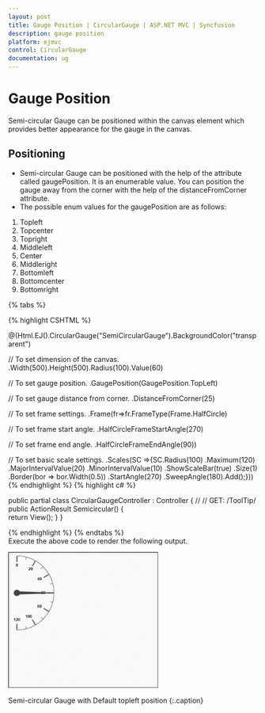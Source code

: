 ```yaml
---
layout: post
title: Gauge Position | CircularGauge | ASP.NET MVC | Syncfusion
description: gauge position
platform: ejmvc
control: CircularGauge
documentation: ug
---
```


# Gauge Position

Semi-circular Gauge can be positioned within the canvas element which provides better appearance for the gauge in the canvas.

## Positioning

* Semi-circular Gauge can be positioned with the help of the attribute called gaugePosition. It is an enumerable value. You can position the gauge away from the corner with the help of the distanceFromCorner attribute. 
* The possible enum values for the gaugePosition are as follows:
1. Topleft
2. Topcenter
3. Topright
4. Middleleft
5. Center
6. Middleright
7. Bottomleft
8. Bottomcenter
9. Bottomright


{% tabs %}

{% highlight CSHTML %}

@(Html.EJ().CircularGauge("SemiCircularGauge").BackgroundColor("transparent")

// To set dimension of the canvas.
.Width(500).Height(500).Radius(100).Value(60)

// To set gauge position.
.GaugePosition(GaugePosition.TopLeft)

// To set gauge distance from corner.
.DistanceFromCorner(25)

// To set frame settings.
.Frame(fr=>fr.FrameType(Frame.HalfCircle)

// To set frame start angle.
.HalfCircleFrameStartAngle(270)

// To set frame end angle.
.HalfCircleFrameEndAngle(90))

// To set basic scale settings.
.Scales(SC =>{SC.Radius(100)
				.Maximum(120)
				.MajorIntervalValue(20)
				.MinorIntervalValue(10)
				.ShowScaleBar(true)
				.Size(1)
				.Border(bor => bor.Width(0.5))
				.StartAngle(270)
				.SweepAngle(180).Add();}))
{% endhighlight %}
{% highlight c# %}

public partial class CircularGaugeController : Controller
{
     //        // GET: /ToolTip/        
	 public ActionResult Semicircular()
	 {           
		return View();
     }
}

{% endhighlight %}
{% endtabs %}  
Execute the above code to render the following output.

![](Gauge-Position_images/Gauge-Position_img1.png)

Semi-circular Gauge with Default topleft position
{:.caption}

